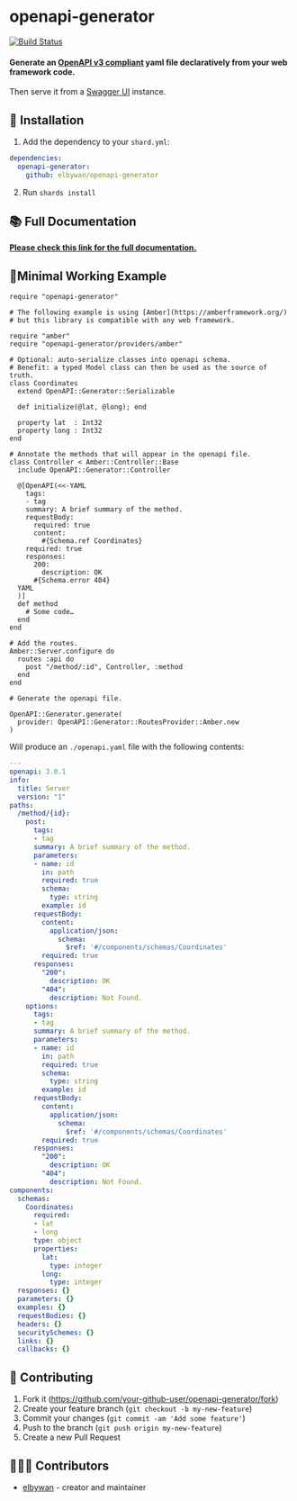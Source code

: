 # openapi-generator

[![Build Status](https://travis-ci.org/elbywan/openapi-generator.svg?branch=master)](https://travis-ci.org/elbywan/openapi-generator)

#### Generate an [OpenAPI v3 compliant](https://swagger.io/specification/) yaml file declaratively from your web framework code.

Then serve it from a [Swagger UI](https://swagger.io/tools/swagger-ui/) instance.

## 💾 Installation

1. Add the dependency to your `shard.yml`:

```yaml
dependencies:
  openapi-generator:
    github: elbywan/openapi-generator
```

2. Run `shards install`

## 📚 Full Documentation

[**Please check this link for the full documentation.**](https://elbywan.github.io/openapi-generator/OpenAPI/Generator.html)

## 🔨Minimal Working Example

```crystal
require "openapi-generator"

# The following example is using [Amber](https://amberframework.org/)
# but this library is compatible with any web framework.

require "amber"
require "openapi-generator/providers/amber"

# Optional: auto-serialize classes into openapi schema.
# Benefit: a typed Model class can then be used as the source of truth.
class Coordinates
  extend OpenAPI::Generator::Serializable

  def initialize(@lat, @long); end

  property lat  : Int32
  property long : Int32
end

# Annotate the methods that will appear in the openapi file.
class Controller < Amber::Controller::Base
  include OpenAPI::Generator::Controller

  @[OpenAPI(<<-YAML
    tags:
    - tag
    summary: A brief summary of the method.
    requestBody:
      required: true
      content:
        #{Schema.ref Coordinates}
    required: true
    responses:
      200:
        description: OK
      #{Schema.error 404}
  YAML
  )]
  def method
    # Some code…
  end
end

# Add the routes.
Amber::Server.configure do
  routes :api do
    post "/method/:id", Controller, :method
  end
end

# Generate the openapi file.

OpenAPI::Generator.generate(
  provider: OpenAPI::Generator::RoutesProvider::Amber.new
)
```

Will produce an `./openapi.yaml` file with the following contents:

```yaml
---
openapi: 3.0.1
info:
  title: Server
  version: "1"
paths:
  /method/{id}:
    post:
      tags:
      - tag
      summary: A brief summary of the method.
      parameters:
      - name: id
        in: path
        required: true
        schema:
          type: string
        example: id
      requestBody:
        content:
          application/json:
            schema:
              $ref: '#/components/schemas/Coordinates'
        required: true
      responses:
        "200":
          description: OK
        "404":
          description: Not Found.
    options:
      tags:
      - tag
      summary: A brief summary of the method.
      parameters:
      - name: id
        in: path
        required: true
        schema:
          type: string
        example: id
      requestBody:
        content:
          application/json:
            schema:
              $ref: '#/components/schemas/Coordinates'
        required: true
      responses:
        "200":
          description: OK
        "404":
          description: Not Found.
components:
  schemas:
    Coordinates:
      required:
      - lat
      - long
      type: object
      properties:
        lat:
          type: integer
        long:
          type: integer
  responses: {}
  parameters: {}
  examples: {}
  requestBodies: {}
  headers: {}
  securitySchemes: {}
  links: {}
  callbacks: {}
```

## 🤝 Contributing

1. Fork it (<https://github.com/your-github-user/openapi-generator/fork>)
2. Create your feature branch (`git checkout -b my-new-feature`)
3. Commit your changes (`git commit -am 'Add some feature'`)
4. Push to the branch (`git push origin my-new-feature`)
5. Create a new Pull Request

## 🧑‍🤝‍🧑 Contributors

- [elbywan](https://github.com/your-github-user) - creator and maintainer
